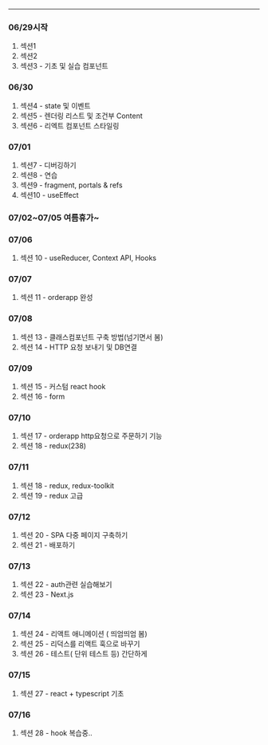 -------------------------
### 06/29시작
1. 섹션1
2. 섹션2
3. 섹션3 - 기초 및 실습 컴포넌트

### 06/30
1. 섹션4 - state 및 이벤트
2. 섹션5 - 렌더링 리스트 및 조건부 Content
3. 섹션6 - 리엑트 컴포넌트 스타일링

### 07/01
1. 섹션7 - 디버깅하기
2. 섹션8 - 연습
3. 섹션9 - fragment, portals & refs
4. 섹션10 - useEffect

### 07/02~07/05 여름휴가~

### 07/06
1. 섹션 10 - useReducer, Context API, Hooks

### 07/07
1. 섹션 11 - orderapp 완성

### 07/08
1. 섹션 13 - 클래스컴포넌트 구축 방법(넘기면서 봄)
2. 섹션 14 - HTTP 요청 보내기 및 DB연결

### 07/09
1. 섹션 15 - 커스텀 react hook
2. 섹션 16 - form

### 07/10
1. 섹션 17 - orderapp http요청으로 주문하기 기능
2. 섹션 18 - redux(238)

### 07/11
1. 섹션 18 - redux, redux-toolkit
2. 섹션 19 - redux 고급

### 07/12
1. 섹션 20 - SPA 다중 페이지 구축하기
2. 섹션 21 - 배포하기

### 07/13
1. 섹션 22 - auth관련 실습해보기
2. 섹션 23 - Next.js

### 07/14
1. 섹션 24 - 리액트 애니메이션 ( 띄엄띄엄 봄)
2. 섹션 25 - 리덕스를 리액트 훅으로 바꾸기
3. 섹션 26 - 테스트( 단위 테스트 등) 간단하게

### 07/15
1. 섹션 27 - react + typescript 기초

### 07/16
1. 섹션 28 - hook 복습중..
